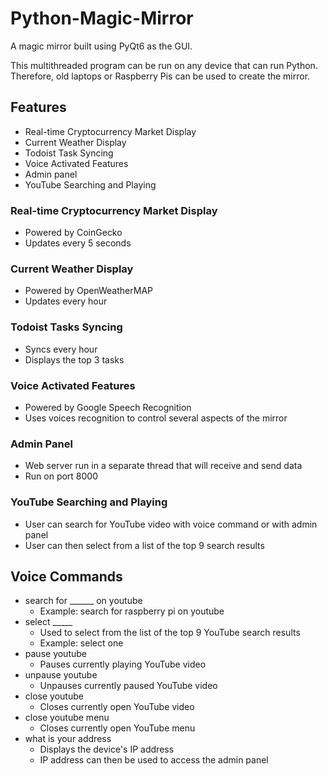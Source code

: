# Python-Magic-Mirror
A magic mirror built using PyQt6 as the GUI.

This multithreaded program can be run on any device that can run Python. Therefore, old laptops or Raspberry Pis can be used to create the mirror.

## Features
- Real-time Cryptocurrency Market Display
- Current Weather Display
- Todoist Task Syncing
- Voice Activated Features
- Admin panel
- YouTube Searching and Playing

### Real-time Cryptocurrency Market Display
- Powered by CoinGecko
- Updates every 5 seconds

### Current Weather Display
- Powered by OpenWeatherMAP
- Updates every hour

### Todoist Tasks Syncing
- Syncs every hour
- Displays the top 3 tasks

### Voice Activated Features
- Powered by Google Speech Recognition
- Uses voices recognition to control several aspects of the mirror

### Admin Panel
- Web server run in a separate thread that will receive and send data
- Run on port 8000

### YouTube Searching and Playing
- User can search for YouTube video with voice command or with admin panel
- User can then select from a list of the top 9 search results

## Voice Commands
- search for ______ on youtube
  - Example: search for raspberry pi on youtube
- select _____
  - Used to select from the list of the top 9 YouTube search results
  - Example: select one
- pause youtube
  - Pauses currently playing YouTube video
- unpause youtube
  - Unpauses currently paused YouTube video
- close youtube
  - Closes currently open YouTube video
- close youtube menu
  - Closes currently open YouTube menu
- what is your address
  - Displays the device's IP address
  - IP address can then be used to access the admin panel

